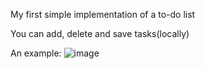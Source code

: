 My first simple implementation of a to-do list

You can add, delete and save tasks(locally)

An example:
![image](https://github.com/StavropoulosPanagiotis/ToDoList/assets/156346473/eb13d108-37c9-4d95-8e78-b7810e6774aa)

